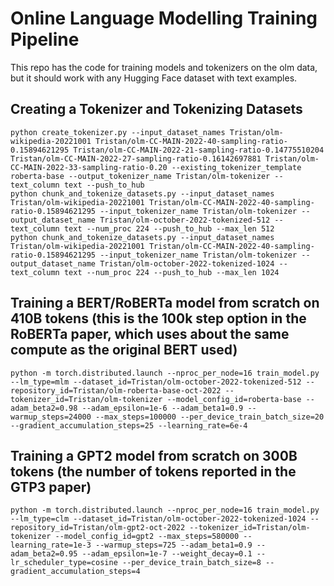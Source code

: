 # Online Language Modelling Training Pipeline

This repo has the code for training models and tokenizers on the olm data, but it should work with any Hugging Face dataset with text examples.

## Creating a Tokenizer and Tokenizing Datasets

```
python create_tokenizer.py --input_dataset_names Tristan/olm-wikipedia-20221001 Tristan/olm-CC-MAIN-2022-40-sampling-ratio-0.15894621295 Tristan/olm-CC-MAIN-2022-21-sampling-ratio-0.14775510204 Tristan/olm-CC-MAIN-2022-27-sampling-ratio-0.16142697881 Tristan/olm-CC-MAIN-2022-33-sampling-ratio-0.20 --existing_tokenizer_template roberta-base --output_tokenizer_name Tristan/olm-tokenizer --text_column text --push_to_hub
python chunk_and_tokenize_datasets.py --input_dataset_names Tristan/olm-wikipedia-20221001 Tristan/olm-CC-MAIN-2022-40-sampling-ratio-0.15894621295 --input_tokenizer_name Tristan/olm-tokenizer --output_dataset_name Tristan/olm-october-2022-tokenized-512 --text_column text --num_proc 224 --push_to_hub --max_len 512
python chunk_and_tokenize_datasets.py --input_dataset_names Tristan/olm-wikipedia-20221001 Tristan/olm-CC-MAIN-2022-40-sampling-ratio-0.15894621295 --input_tokenizer_name Tristan/olm-tokenizer --output_dataset_name Tristan/olm-october-2022-tokenized-1024 --text_column text --num_proc 224 --push_to_hub --max_len 1024
```

## Training a BERT/RoBERTa model from scratch on 410B tokens (this is the 100k step option in the RoBERTa paper, which uses about the same compute as the original BERT used)

```
python -m torch.distributed.launch --nproc_per_node=16 train_model.py --lm_type=mlm --dataset_id=Tristan/olm-october-2022-tokenized-512 --repository_id=Tristan/olm-roberta-base-oct-2022 --tokenizer_id=Tristan/olm-tokenizer --model_config_id=roberta-base --adam_beta2=0.98 --adam_epsilon=1e-6 --adam_beta1=0.9 --warmup_steps=24000 --max_steps=100000 --per_device_train_batch_size=20 --gradient_accumulation_steps=25 --learning_rate=6e-4
```

## Training a GPT2 model from scratch on 300B tokens (the number of tokens reported in the GTP3 paper)

```
python -m torch.distributed.launch --nproc_per_node=16 train_model.py --lm_type=clm --dataset_id=Tristan/olm-october-2022-tokenized-1024 --repository_id=Tristan/olm-gpt2-oct-2022 --tokenizer_id=Tristan/olm-tokenizer --model_config_id=gpt2 --max_steps=580000 --learning_rate=1e-3 --warmup_steps=725 --adam_beta1=0.9 --adam_beta2=0.95 --adam_epsilon=1e-7 --weight_decay=0.1 --lr_scheduler_type=cosine --per_device_train_batch_size=8 --gradient_accumulation_steps=4
```


